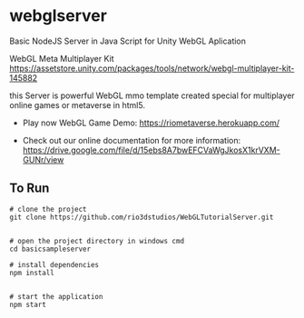 # webglserver
Basic NodeJS Server in Java Script for Unity WebGL Aplication

WebGL Meta Multiplayer Kit
https://assetstore.unity.com/packages/tools/network/webgl-multiplayer-kit-145882

this Server is powerful WebGL mmo template created special for multiplayer online games or metaverse in html5. 
 
* Play now WebGL Game Demo: 
 https://riometaverse.herokuapp.com/

* Check out our online documentation for more information:
 https://drive.google.com/file/d/15ebs8A7bwEFCVaWgJkosX1krVXM-GUNr/view
 
 
## To Run


```
# clone the project
git clone https://github.com/rio3dstudios/WebGLTutorialServer.git


# open the project directory in windows cmd
cd basicsampleserver

# install dependencies
npm install


# start the application
npm start

```

